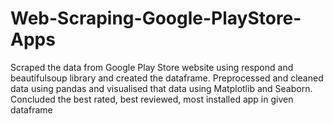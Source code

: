 # Web-Scraping-Google-PlayStore-Apps

Scraped the data from Google Play Store website using respond and beautifulsoup library
and created the dataframe.
Preprocessed and cleaned data using pandas and visualised that data using Matplotlib
and Seaborn.
Concluded the best rated, best reviewed, most installed app in given dataframe
